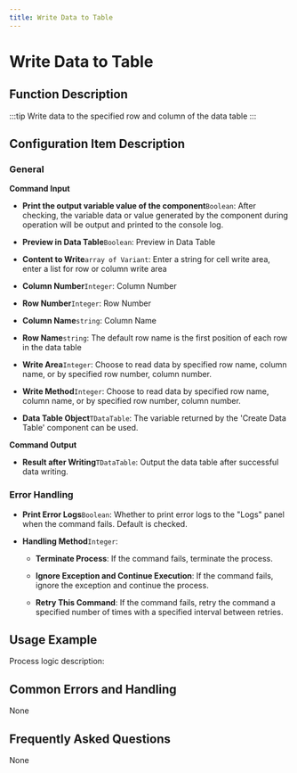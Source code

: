 ```yaml
---
title: Write Data to Table
---
```


# Write Data to Table

## Function Description

:::tip 
Write data to the specified row and column of the data table
:::

## Configuration Item Description

### General

**Command Input**

- **Print the output variable value of the component**`Boolean`: After checking, the variable data or value generated by the component during operation will be output and printed to the console log.

- **Preview in Data Table**`Boolean`: Preview in Data Table

- **Content to Write**`array of Variant`: Enter a string for cell write area, enter a list for row or column write area

- **Column Number**`Integer`: Column Number

- **Row Number**`Integer`: Row Number

- **Column Name**`string`: Column Name

- **Row Name**`string`: The default row name is the first position of each row in the data table

- **Write Area**`Integer`: Choose to read data by specified row name, column name, or by specified row number, column number.

- **Write Method**`Integer`: Choose to read data by specified row name, column name, or by specified row number, column number.

- **Data Table Object**`TDataTable`: The variable returned by the 'Create Data Table' component can be used.


**Command Output**

- **Result after Writing**`TDataTable`: Output the data table after successful data writing.


### Error Handling

- **Print Error Logs**`Boolean`: Whether to print error logs to the "Logs" panel when the command fails. Default is checked. 

- **Handling Method**`Integer`:

    - **Terminate Process**: If the command fails, terminate the process.

    - **Ignore Exception and Continue Execution**: If the command fails, ignore the exception and continue the process.

    - **Retry This Command**: If the command fails, retry the command a specified number of times with a specified interval between retries.

## Usage Example

Process logic description:

## Common Errors and Handling

None

## Frequently Asked Questions

None

